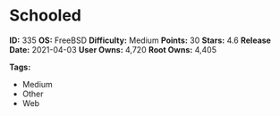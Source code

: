 # Schooled

**ID:** 335
**OS:** FreeBSD
**Difficulty:** Medium
**Points:** 30
**Stars:** 4.6
**Release Date:** 2021-04-03
**User Owns:** 4,720
**Root Owns:** 4,405

**Tags:**
- Medium
- Other
- Web

